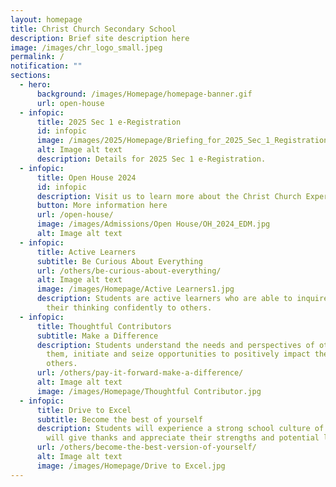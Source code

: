 ```yaml
---
layout: homepage
title: Christ Church Secondary School
description: Brief site description here
image: /images/chr_logo_small.jpeg
permalink: /
notification: ""
sections:
  - hero:
      background: /images/Homepage/homepage-banner.gif
      url: open-house
  - infopic:
      title: 2025 Sec 1 e-Registration
      id: infopic
      image: /images/2025/Homepage/Briefing_for_2025_Sec_1_Registration_Dec_2024.jpg
      alt: Image alt text
      description: Details for 2025 Sec 1 e-Registration.
  - infopic:
      title: Open House 2024
      id: infopic
      description: Visit us to learn more about the Christ Church Experience!
      button: More information here
      url: /open-house/
      image: /images/Admissions/Open House/OH_2024_EDM.jpg
      alt: Image alt text
  - infopic:
      title: Active Learners
      subtitle: Be Curious About Everything
      url: /others/be-curious-about-everything/
      alt: Image alt text
      image: /images/Homepage/Active Learners1.jpg
      description: Students are active learners who are able to inquire and articulate
        their thinking confidently to others.
  - infopic:
      title: Thoughtful Contributors
      subtitle: Make a Difference
      description: Students understand the needs and perspectives of others around
        them, initiate and seize opportunities to positively impact the lives of
        others.
      url: /others/pay-it-forward-make-a-difference/
      alt: Image alt text
      image: /images/Homepage/Thoughtful Contributor.jpg
  - infopic:
      title: Drive to Excel
      subtitle: Become the best of yourself
      description: Students will experience a strong school culture of gratitude. They
        will give thanks and appreciate their strengths and potential limiters.
      url: /others/become-the-best-version-of-yourself/
      alt: Image alt text
      image: /images/Homepage/Drive to Excel.jpg
---
```


